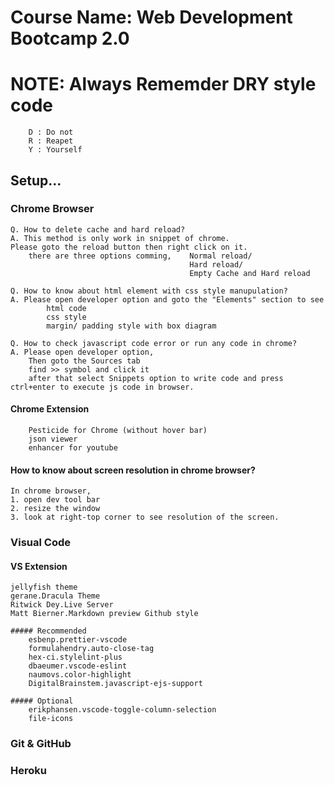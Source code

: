 # Course Name: Web Development Bootcamp 2.0

# NOTE: Always Rememder DRY style code
        D : Do not 
        R : Reapet
        Y : Yourself
        
## Setup...

### Chrome Browser

    Q. How to delete cache and hard reload?
    A. This method is only work in snippet of chrome.
    Please goto the reload button then right click on it.
        there are three options comming,    Normal reload/
                                            Hard reload/
                                            Empty Cache and Hard reload

    Q. How to know about html element with css style manupulation?
    A. Please open developer option and goto the "Elements" section to see
            html code
            css style
            margin/ padding style with box diagram

    Q. How to check javascript code error or run any code in chrome?
    A. Please open developer option,
        Then goto the Sources tab
        find >> symbol and click it
        after that select Snippets option to write code and press ctrl+enter to execute js code in browser.

#### Chrome Extension

        Pesticide for Chrome (without hover bar)
        json viewer
        enhancer for youtube

#### How to know about screen resolution in chrome browser?

    In chrome browser, 
    1. open dev tool bar 
    2. resize the window 
    3. look at right-top corner to see resolution of the screen.

### Visual Code

#### VS Extension

    jellyfish theme
    gerane.Dracula Theme
    Ritwick Dey.Live Server
    Matt Bierner.Markdown preview Github style

    ##### Recommended
        esbenp.prettier-vscode
        formulahendry.auto-close-tag
        hex-ci.stylelint-plus
        dbaeumer.vscode-eslint
        naumovs.color-highlight
        DigitalBrainstem.javascript-ejs-support

    ##### Optional
        erikphansen.vscode-toggle-column-selection
        file-icons

### Git & GitHub

### Heroku